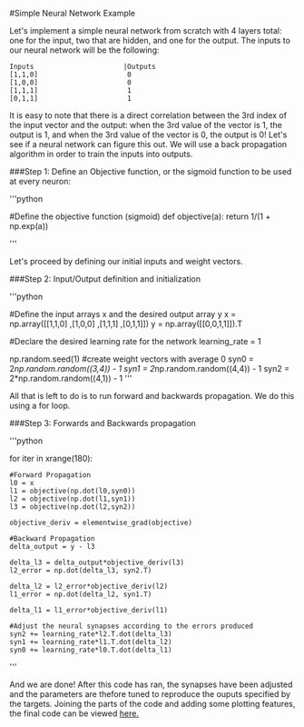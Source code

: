 #Simple Neural Network Example

Let's implement a simple neural network from scratch with 4 layers total: one for the input, two that are hidden, and one for the output. The inputs to our neural network will be the following:

	Inputs 						|Outputs
	[1,1,0]						 0
	[1,0,0]						 0
	[1,1,1]						 1
	[0,1,1]						 1

It is easy to note that there is a direct correlation between the 3rd index of the input vector and the output: when the 3rd value of the vector is 1, the output is 1, and when the 3rd value of the vector is 0, the output is 0! Let's see if a neural network can figure this out. We will use a back propagation algorithm in order to train the inputs into outputs. 

###Step 1: Define an Objective function, or the sigmoid function to be used at every neuron:

'''python

#Define the objective function (sigmoid)
def objective(a):
	return 1/(1 + np.exp(a))

'''

Let's proceed by defining our initial inputs and weight vectors.

###Step 2: Input/Output definition and initialization

'''python

#Define the input arrays x and the desired output array y
x = np.array([[1,1,0]
		,[1,0,0]
		,[1,1,1]
		,[0,1,1]])
y = np.array([[0,0,1,1]]).T

#Declare the desired learning rate for the network
learning_rate = 1

np.random.seed(1)
#create weight vectors with average 0
syn0 = 2*np.random.random((3,4)) - 1
syn1 = 2*np.random.random((4,4)) - 1
syn2 = 2*np.random.random((4,1)) - 1
'''

All that is left to do is to run forward and backwards propagation. We do this using a for loop.

###Step 3: Forwards and Backwards propagation

'''python

for iter in xrange(180):

	#Forward Propagation
	l0 = x
	l1 = objective(np.dot(l0,syn0))
	l2 = objective(np.dot(l1,syn1))
	l3 = objective(np.dot(l2,syn2))

	objective_deriv = elementwise_grad(objective)

	#Backward Propagation
	delta_output = y - l3

	delta_l3 = delta_output*objective_deriv(l3)
	l2_error = np.dot(delta_l3, syn2.T)	

	delta_l2 = l2_error*objective_deriv(l2)
	l1_error = np.dot(delta_l2, syn1.T)

	delta_l1 = l1_error*objective_deriv(l1)

	#Adjust the neural synapses according to the errors produced
	syn2 += learning_rate*l2.T.dot(delta_l3)
	syn1 += learning_rate*l1.T.dot(delta_l2)
	syn0 += learning_rate*l0.T.dot(delta_l1)

'''

And we are done! After this code has ran, the synapses have been adjusted and the parameters are thefore tuned to reproduce the ouputs specified by the targets. Joining the parts of the code and adding some plotting features, the final code can be viewed [here.](final_code/net_from_scratch.py)

